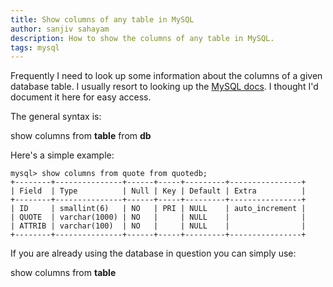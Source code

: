```yaml
---
title: Show columns of any table in MySQL
author: sanjiv sahayam
description: How to show the columns of any table in MySQL.
tags: mysql
---
```


Frequently I need to look up some information about the columns of a given database table. I usually resort to looking up the [MySQL docs](http://dev.mysql.com/doc/refman/5.0/en/show-columns.html). I thought I'd document it here for easy access.

The general syntax is:

show columns from __table__ from __db__

Here's a simple example:

    mysql> show columns from quote from quotedb;
    +--------+---------------+------+-----+---------+----------------+
    | Field  | Type          | Null | Key | Default | Extra          |
    +--------+---------------+------+-----+---------+----------------+
    | ID     | smallint(6)   | NO   | PRI | NULL    | auto_increment |
    | QUOTE  | varchar(1000) | NO   |     | NULL    |                |
    | ATTRIB | varchar(100)  | NO   |     | NULL    |                |
    +--------+---------------+------+-----+---------+----------------+

If you are already using the database in question you can simply use:

show columns from __table__